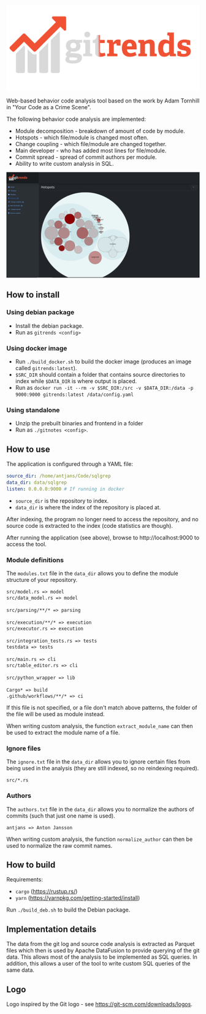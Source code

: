 ![Gitrends](frontend/static/images/Logo.png)

Web-based behavior code analysis tool based on the work by Adam Tornhill in "Your Code as a Crime Scene".

The following behavior code analysis are implemented:

* Module decomposition - breakdown of amount of code by module.
* Hotspots - which file/module is changed most often.
* Change coupling - which file/module are changed together.
* Main developer - who has added most lines for file/module.
* Commit spread - spread of commit authors per module.
* Ability to write custom analysis in SQL.

![Gitrends](Screenshot.png)

## How to install

### Using debian package
* Install the debian package.
* Run as `gitrends <config>`

### Using docker image
* Run `./build_docker.sh` to build the docker image (produces an image called `gitrends:latest`).
* `$SRC_DIR` should contain a folder that contains source directories to index while `$DATA_DIR` is where output is placed.
* Run as `docker run -it --rm -v $SRC_DIR:/src -v $DATA_DIR:/data -p 9000:9000 gitrends:latest /data/config.yaml`

### Using standalone
* Unzip the prebuilt binaries and frontend in a folder
* Run as `./gitnotes <config>`.

## How to use
The application is configured through a YAML file:
```yaml
source_dir: /home/antjans/Code/sqlgrep
data_dir: data/sqlgrep
listen: 0.0.0.0:9000 # If running in docker
```

* `source_dir` is the repository to index.
* `data_dir` is where the index of the repository is placed at.

After indexing, the program no longer need to access the repository, and no source code is extracted to the index (code statistics are though).

After running the application (see above), browse to http://localhost:9000 to access the tool.

### Module definitions
The `modules.txt` file in the `data_dir` allows you to define the module structure of your repository.

```text
src/model.rs => model
src/data_model.rs => model

src/parsing/**/* => parsing

src/execution/**/* => execution
src/executor.rs => execution

src/integration_tests.rs => tests
testdata => tests

src/main.rs => cli
src/table_editor.rs => cli

src/python_wrapper => lib

Cargo* => build
.github/workflows/**/* => ci
```

If this file is not specified, or a file don't match above patterns, the folder of the file will be used as module instead.

When writing custom analysis, the function `extract_module_name` can then be used to extract the module name of a file.

### Ignore files
The `ignore.txt` file in the `data_dir` allows you to ignore certain files from being used in the analysis (they are still indexed, so no reindexing required).

```text
src/*.rs
```

### Authors
The `authors.txt` file in the `data_dir` allows you to normalize the authors of commits (such that just one name is used).

```text
antjans => Anton Jansson
```

When writing custom analysis, the function `normalize_author` can then be used to normalize the raw commit names.

## How to build
Requirements:
* `cargo` (https://rustup.rs/)
* `yarn` (https://yarnpkg.com/getting-started/install)

Run `./build_deb.sh` to build the Debian package.

## Implementation details
The data from the git log and source code analysis is extracted as Parquet files which then is used by Apache DataFusion to provide querying of the git data.
This allows most of the analysis to be implemented as SQL queries. In addition, this allows a user of the tool to write custom SQL queries of the same data.

## Logo
Logo inspired by the Git logo - see https://git-scm.com/downloads/logos.
